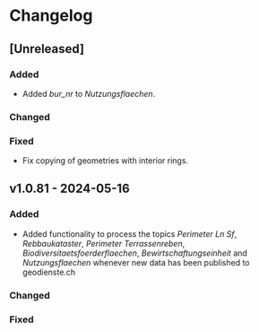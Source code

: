 # Changelog

## [Unreleased]

### Added

- Added _bur_nr_ to _Nutzungsflaechen_.

### Changed

### Fixed

- Fix copying of geometries with interior rings.

## v1.0.81 - 2024-05-16

### Added

- Added functionality to process the topics _Perimeter Ln Sf_, _Rebbaukataster_, _Perimeter Terrassenreben_, _Biodiversitaetsfoerderflaechen_, _Bewirtschaftungseinheit_ and _Nutzungsflaechen_ whenever new data has been published to geodienste.ch

### Changed

### Fixed
